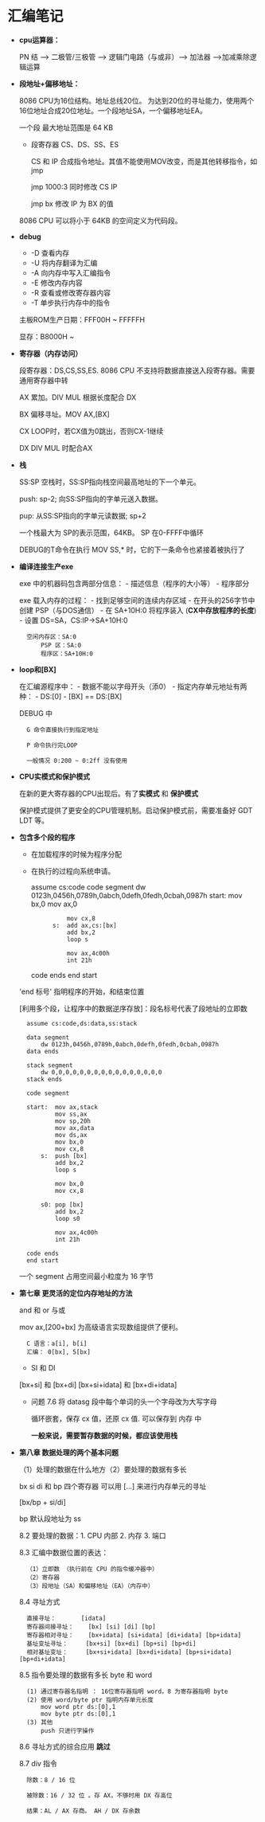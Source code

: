汇编笔记
=======

- **cpu运算器：**

	PN 结 --> 二极管/三极管 --> 逻辑门电路（与或非）--> 加法器 -->加减乘除逻辑运算

- **段地址+偏移地址：** 

	8086 CPU为16位结构。地址总线20位。
	为达到20位的寻址能力，使用两个16位地址合成20位地址。一个段地址SA，一个偏移地址EA。

	一个段 最大地址范围是 64 KB

	- 段寄存器 CS、DS、SS、ES

		CS 和 IP 合成指令地址。其值不能使用MOV改变，而是其他转移指令，如jmp

		jmp 1000:3	同时修改 CS IP

		jmp bx		修改 IP 为 BX 的值

	8086 CPU 可以将小于 64KB 的空间定义为代码段。

- **debug**

	- -D   查看内存
	- -U   将内存翻译为汇编
	- -A   向内存中写入汇编指令
	- -E   修改内存内容
	- -R   查看或修改寄存器内容
	- -T   单步执行内存中的指令

	主板ROM生产日期：FFF00H ~ FFFFFH
	
	显存：B8000H ~

- **寄存器（内存访问）**

	段寄存器：DS,CS,SS,ES.
	8086 CPU 不支持将数据直接送入段寄存器。需要通用寄存器中转

	AX 累加。DIV MUL 根据长度配合 DX
	
	BX 偏移寻址。MOV AX,[BX]
	
	CX LOOP时，若CX值为0跳出，否则CX-1继续
	
	DX DIV MUL 时配合AX
- **栈**

	SS:SP
	空栈时，SS:SP指向栈空间最高地址的下一个单元。
	
	push: sp-2; 向SS:SP指向的字单元送入数据。
	
	pup: 从SS:SP指向的字单元读数据; sp+2

	一个栈最大为 SP的表示范围，64KB。
	SP 在0-FFFF中循环

	DEBUG的T命令在执行 MOV SS,* 时，它的下一条命令也紧接着被执行了

- **编译连接生产exe**

	exe 中的机器码包含两部分信息：
		- 描述信息（程序的大小等）
		- 程序部分

	exe 载入内存的过程：
		- 找到足够空间的连续内存区域
		- 在开头的256字节中创建 PSP（与DOS通信）
		- 在 SA+10H:0 将程序装入
		(**CX中存放程序的长度**)
		- 设置 DS=SA，CS:IP->SA+10H:0

		空闲内存区：SA:0
			PSP 区：SA:0
			程序区：SA+10H:0

- **loop和[BX]**

	在汇编源程序中：
		- 数据不能以字母开头（添0）
		- 指定内存单元地址有两种：
			- DS:[0]
			- [BX]  == DS:[BX]

	DEBUG 中 

		G 命令直接执行到指定地址
		
		P 命令执行完LOOP

		一般情况 0:200 ~ 0:2ff 没有使用
	

- **CPU实模式和保护模式**

	在新的更大寄存器的CPU出现后。有了**实模式** 和 **保护模式**

	保护模式提供了更安全的CPU管理机制。启动保护模式前，需要准备好 GDT LDT 等。

- **包含多个段的程序**
	- 在加载程序的时候为程序分配
	- 在执行的过程向系统申请。

		assume cs:code
		code segment
			dw 0123h,0456h,0789h,0abch,0defh,0fedh,0cbah,0987h
			start:	mov bx,0
					mov ax,0

					mov cx,8
				s:	add ax,cs:[bx]
					add bx,2
					loop s

					mov ax,4c00h
					int 21h
		code ends
		end start
		
	'end 标号' 指明程序的开始，和结束位置

	[利用多个段，让程序中的数据逆序存放]：段名标号代表了段地址的立即数

		assume cs:code,ds:data,ss:stack

		data segment
			dw 0123h,0456h,0789h,0abch,0defh,0fedh,0cbah,0987h
		data ends

		stack segment
			dw 0,0,0,0,0,0,0,0,0,0,0,0,0,0,0,0
		stack ends

		code segment

		start:	mov ax,stack
				mov ss,ax
				mov sp,20h
				mov ax,data
				mov ds,ax
				mov bx,0
				mov cx,8
			s:	push [bx]
				add bx,2
				loop s

				mov bx,0
				mov cx,8

			s0:	pop [bx]
				add bx,2
				loop s0

				mov ax,4c00h
				int 21h

		code ends
		end start

	一个 segment 占用空间最小粒度为 16 字节

- **第七章 更灵活的定位内存地址的方法**

	and 和 or 与或
	
	mov ax,[200+bx]		为高级语言实现数组提供了便利。

		C 语言：a[i], b[i]
		汇编： 0[bx], 5[bx]

	- SI 和 DI 	

	[bx+si] 和 [bx+di]
	[bx+si+idata] 和 [bx+di+idata]

	- 问题 7.6 将 datasg 段中每个单词的头一个字母改为大写字母

		循环嵌套，保存 cx 值，还原 cx 值. 可以保存到 内存 中

		**一般来说，需要暂存数据的时候，都应该使用栈**


- **第八章 数据处理的两个基本问题**

	（1）处理的数据在什么地方（2）要处理的数据有多长

	bx si di 和 bp 四个寄存器 可以用 [...] 来进行内存单元的寻址

	[bx/bp + si/di]

	bp 默认段地址为 ss

	8.2 要处理的数据：1. CPU 内部 2. 内存 3. 端口

	8.3 汇编中数据位置的表达：

		（1）立即数 （执行前在 CPU 的指令缓冲器中）
		（2）寄存器
		（3）段地址（SA）和偏移地址（EA）（内存中）

	8.4 寻址方式

		直接寻址：		[idata]
		寄存器间接寻址：	[bx] [si] [di] [bp]
		寄存器相对寻址：	[bx+idata] [si+idata] [di+idata] [bp+idata]
		基址变址寻址：		[bx+si] [bx+di] [bp+si] [bp+di]
		相对基址变址：		[bx+si+idata] [bx+di+idata] [bp+si+idata] [bp+di+idata]

	8.5 指令要处理的数据有多长 byte 和 word

		(1) 通过寄存器名指明 ： 16位寄存器指明 word，8 为寄存器指明 byte
		(2) 使用 word/byte ptr 指明内存单元长度
			mov word ptr ds:[0],1
			mov byte ptr ds:[0],1
		(3) 其他 
			push 只进行字操作

	8.6 寻址方式的综合应用
		**跳过**

	8.7 div 指令

		除数：8 / 16 位

		被除数：16 / 32 位 。存 AX，不够时用 DX 存高位

		结果：AL / AX 存商。 AH / DX 存余数 

	




